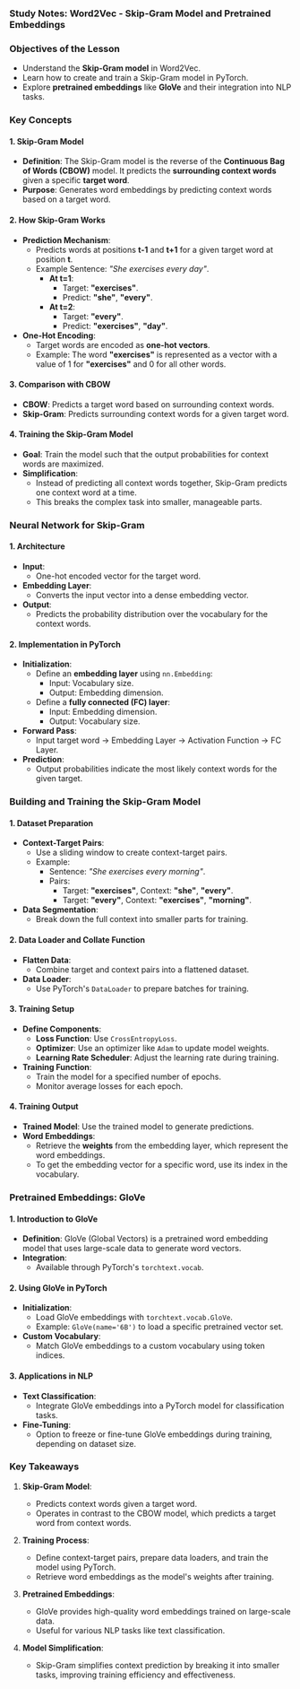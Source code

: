 ### Study Notes: Word2Vec - Skip-Gram Model and Pretrained Embeddings

### Objectives of the Lesson

- Understand the **Skip-Gram model** in Word2Vec.
- Learn how to create and train a Skip-Gram model in PyTorch.
- Explore **pretrained embeddings** like **GloVe** and their integration into NLP tasks.

### Key Concepts

#### 1. Skip-Gram Model

- **Definition**: The Skip-Gram model is the reverse of the **Continuous Bag of Words (CBOW)** model. It predicts the **surrounding context words** given a specific **target word**.
- **Purpose**: Generates word embeddings by predicting context words based on a target word.

#### 2. How Skip-Gram Works

- **Prediction Mechanism**:
  - Predicts words at positions **t-1** and **t+1** for a given target word at position **t**.
  - Example Sentence: _"She exercises every day"_.
    - **At t=1**:
      - Target: **"exercises"**.
      - Predict: **"she"**, **"every"**.
    - **At t=2**:
      - Target: **"every"**.
      - Predict: **"exercises"**, **"day"**.
- **One-Hot Encoding**:
  - Target words are encoded as **one-hot vectors**.
  - Example: The word **"exercises"** is represented as a vector with a value of 1 for **"exercises"** and 0 for all other words.

#### 3. Comparison with CBOW

- **CBOW**: Predicts a target word based on surrounding context words.
- **Skip-Gram**: Predicts surrounding context words for a given target word.

#### 4. Training the Skip-Gram Model

- **Goal**: Train the model such that the output probabilities for context words are maximized.
- **Simplification**:
  - Instead of predicting all context words together, Skip-Gram predicts one context word at a time.
  - This breaks the complex task into smaller, manageable parts.

### Neural Network for Skip-Gram

#### 1. Architecture

- **Input**:
  - One-hot encoded vector for the target word.
- **Embedding Layer**:
  - Converts the input vector into a dense embedding vector.
- **Output**:
  - Predicts the probability distribution over the vocabulary for the context words.

#### 2. Implementation in PyTorch

- **Initialization**:
  - Define an **embedding layer** using `nn.Embedding`:
    - Input: Vocabulary size.
    - Output: Embedding dimension.
  - Define a **fully connected (FC) layer**:
    - Input: Embedding dimension.
    - Output: Vocabulary size.
- **Forward Pass**:
  - Input target word → Embedding Layer → Activation Function → FC Layer.
- **Prediction**:
  - Output probabilities indicate the most likely context words for the given target.

### Building and Training the Skip-Gram Model

#### 1. Dataset Preparation

- **Context-Target Pairs**:
  - Use a sliding window to create context-target pairs.
  - Example:
    - Sentence: _"She exercises every morning"_.
    - Pairs:
      - Target: **"exercises"**, Context: **"she"**, **"every"**.
      - Target: **"every"**, Context: **"exercises"**, **"morning"**.
- **Data Segmentation**:
  - Break down the full context into smaller parts for training.

#### 2. Data Loader and Collate Function

- **Flatten Data**:
  - Combine target and context pairs into a flattened dataset.
- **Data Loader**:
  - Use PyTorch's `DataLoader` to prepare batches for training.

#### 3. Training Setup

- **Define Components**:
  - **Loss Function**: Use `CrossEntropyLoss`.
  - **Optimizer**: Use an optimizer like `Adam` to update model weights.
  - **Learning Rate Scheduler**: Adjust the learning rate during training.
- **Training Function**:
  - Train the model for a specified number of epochs.
  - Monitor average losses for each epoch.

#### 4. Training Output

- **Trained Model**: Use the trained model to generate predictions.
- **Word Embeddings**:
  - Retrieve the **weights** from the embedding layer, which represent the word embeddings.
  - To get the embedding vector for a specific word, use its index in the vocabulary.

### Pretrained Embeddings: GloVe

#### 1. Introduction to GloVe

- **Definition**: GloVe (Global Vectors) is a pretrained word embedding model that uses large-scale data to generate word vectors.
- **Integration**:
  - Available through PyTorch's `torchtext.vocab`.

#### 2. Using GloVe in PyTorch

- **Initialization**:
  - Load GloVe embeddings with `torchtext.vocab.GloVe`.
  - Example: `GloVe(name='6B')` to load a specific pretrained vector set.
- **Custom Vocabulary**:
  - Match GloVe embeddings to a custom vocabulary using token indices.

#### 3. Applications in NLP

- **Text Classification**:
  - Integrate GloVe embeddings into a PyTorch model for classification tasks.
- **Fine-Tuning**:
  - Option to freeze or fine-tune GloVe embeddings during training, depending on dataset size.

### Key Takeaways

1. **Skip-Gram Model**:

   - Predicts context words given a target word.
   - Operates in contrast to the CBOW model, which predicts a target word from context words.

2. **Training Process**:

   - Define context-target pairs, prepare data loaders, and train the model using PyTorch.
   - Retrieve word embeddings as the model's weights after training.

3. **Pretrained Embeddings**:

   - GloVe provides high-quality word embeddings trained on large-scale data.
   - Useful for various NLP tasks like text classification.

4. **Model Simplification**:
   - Skip-Gram simplifies context prediction by breaking it into smaller tasks, improving training efficiency and effectiveness.
